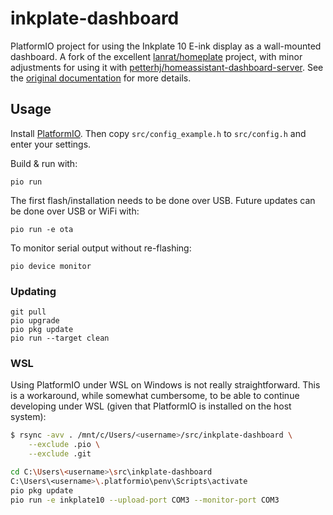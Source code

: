 # inkplate-dashboard

PlatformIO project for using the Inkplate 10 E-ink display as a wall-mounted dashboard. A fork of the excellent [lanrat/homeplate](https://github.com/lanrat/homeplate) project, with minor adjustments for using it with [petterhj/homeassistant-dashboard-server](https://github.com/petterhj/homeassistant-dashboard-server). See the [original documentation](https://github.com/lanrat/homeplate#readme) for more details.

## Usage

Install [PlatformIO](https://platformio.org/). Then copy `src/config_example.h` to `src/config.h` and enter your settings.

Build & run with:

```shell
pio run
```

The first flash/installation needs to be done over USB. Future updates can be done over USB or WiFi with:

```shell
pio run -e ota
```

To monitor serial output without re-flashing:

```shell
pio device monitor
```

### Updating

```shell
git pull
pio upgrade
pio pkg update
pio run --target clean
```

### WSL

Using PlatformIO under WSL on Windows is not really straightforward. This is a workaround, while somewhat cumbersome, to be able to continue developing under WSL (given that PlatformIO is installed on the host system):

```sh
$ rsync -avv . /mnt/c/Users/<username>/src/inkplate-dashboard \
    --exclude .pio \
    --exclude .git
```

```sh
cd C:\Users\<username>\src\inkplate-dashboard
C:\Users\<username>\.platformio\penv\Scripts\activate
pio pkg update
pio run -e inkplate10 --upload-port COM3 --monitor-port COM3
```
